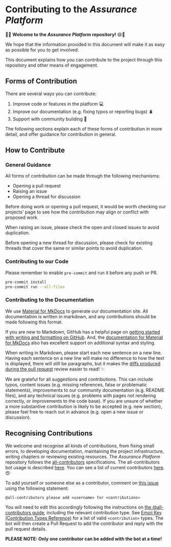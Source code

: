 # Contributing to the _Assurance Platform_

:tada::smile: **Welcome to the _Assurance Platform_ repository!** :smile::tada:

We hope that the information provided in this document will make it as easy as
possible for you to get involved.

This document explains how you can contribute to the project through this
repository and other means of engagement.

## Forms of Contribution

There are several ways you can contribute:

1. Improve code or features in the platform 💻
2. Improve our documentation (e.g. fixing typos or reporting bugs) 🪲
3. Support with community building 👥

The following sections explain each of these forms of contribution in more
detail, and offer guidance for contribution in general.

## How to Contribute

### General Guidance

All forms of contribution can be made through the following mechanisms:

- Opening a pull request
- Raising an issue
- Opening a thread for discussion

Before doing work or opening a pull request, it would be worth checking our
projects' page to see how the contribution may align or conflict with proposed
work.

When raising an issue, please check the open and closed issues to avoid
duplication.

Before opening a new thread for discussion, please check for existing threads
that cover the same or similar points to avoid duplication.

### Contributing to our Code

Please remember to enable `pre-commit` and run it before any push or PR.

```bash
pre-commit install
pre-commit run --all-files
```

### Contributing to the Documentation

We use [Material for MkDocs](https://squidfunk.github.io/mkdocs-material/) to
generate our documentation site. All documentation is written in markdown, and
any contributions should be made following this format.

If you are new to Markdown, GitHub has a helpful page on
[getting started with writing and formatting on GitHub](https://help.github.com/articles/getting-started-with-writing-and-formatting-on-github).
And, the
[documentation for Material for MkDocs](https://squidfunk.github.io/mkdocs-material/reference/)
also has excellent support on additional syntax and styling.

When writing in Markdown, please start each new sentence on a new line. Having
each sentence on a new line will make no difference to how the text is
displayed, there will still be paragraphs, but it makes the
[diffs produced during the pull request](https://help.github.com/en/articles/about-comparing-branches-in-pull-requests)
review easier to read! :sparkles:

We are grateful for all suggestions and contributions. This can include typos,
content issues (e.g. missing references, false or problematic statements),
improvements to our community documentation (e.g. README files), and any
technical issues (e.g. problems with pages not rendering correctly, or
improvements to the code base). If you are unsure of whether a more substantive
contribution is likely to be accepted (e.g. new section), please feel free to
reach out in advance (e.g. open a new issue or discussion).

## Recognising Contributions

We welcome and recognise all kinds of contributions, from fixing small errors,
to developing documentation, maintaining the project infrastructure, writing
chapters or reviewing existing resources. The _Assurance Platform_ repository
follows the [all-contributors][all-contributors] specifications. The
all-contributors bot usage is described
[here](https://allcontributors.org/docs/en/bot/usage). You can see a list of
current contributors
[here](https://github.com/alan-turing-institute/AssurancePlatform#contributors).
😍

To add yourself or someone else as a contributor, comment on
[this issue](https://github.com/alan-turing-institute/AssurancePlatform/issues/187)
using the following statement:

```
@all-contributors please add <username> for <contributions>
```

You will need to edit this accordingly following the instructions on
[the @all-contributors guide](https://allcontributors.org/docs/en/bot/usage),
including the relevant contribution type. See
[Emoji Key (Contribution Types Reference)](https://allcontributors.org/docs/en/emoji-key)
for a list of valid `<contribution>` types. The bot will then create a Pull
Request to add the contributor and reply with the pull request details.

**PLEASE NOTE: Only one contributor can be added with the bot at a time!**

[all-contributors]: https://github.com/kentcdodds/all-contributors#emoji-key

